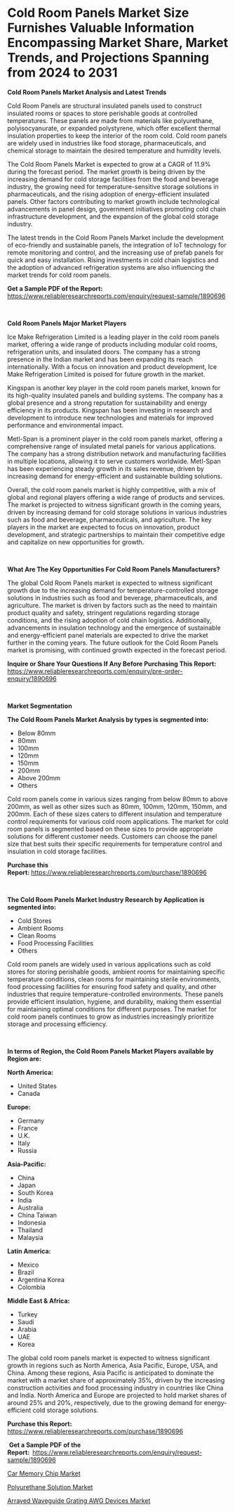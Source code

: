 <p><h1>Cold Room Panels Market Size Furnishes Valuable Information Encompassing Market Share, Market Trends, and Projections Spanning from 2024 to 2031</h1></p><p><strong>Cold Room Panels Market Analysis and Latest Trends</strong></p>
<p><p>Cold Room Panels are structural insulated panels used to construct insulated rooms or spaces to store perishable goods at controlled temperatures. These panels are made from materials like polyurethane, polyisocyanurate, or expanded polystyrene, which offer excellent thermal insulation properties to keep the interior of the room cold. Cold room panels are widely used in industries like food storage, pharmaceuticals, and chemical storage to maintain the desired temperature and humidity levels.</p><p>The Cold Room Panels Market is expected to grow at a CAGR of 11.9% during the forecast period. The market growth is being driven by the increasing demand for cold storage facilities from the food and beverage industry, the growing need for temperature-sensitive storage solutions in pharmaceuticals, and the rising adoption of energy-efficient insulated panels. Other factors contributing to market growth include technological advancements in panel design, government initiatives promoting cold chain infrastructure development, and the expansion of the global cold storage industry.</p><p>The latest trends in the Cold Room Panels Market include the development of eco-friendly and sustainable panels, the integration of IoT technology for remote monitoring and control, and the increasing use of prefab panels for quick and easy installation. Rising investments in cold chain logistics and the adoption of advanced refrigeration systems are also influencing the market trends for cold room panels.</p></p>
<p><strong>Get a Sample PDF of the Report:&nbsp;</strong> <a href="https://www.reliableresearchreports.com/enquiry/request-sample/1890696">https://www.reliableresearchreports.com/enquiry/request-sample/1890696</a></p>
<p>&nbsp;</p>
<p><strong>Cold Room Panels Major Market Players</strong></p>
<p><p>Ice Make Refrigeration Limited is a leading player in the cold room panels market, offering a wide range of products including modular cold rooms, refrigeration units, and insulated doors. The company has a strong presence in the Indian market and has been expanding its reach internationally. With a focus on innovation and product development, Ice Make Refrigeration Limited is poised for future growth in the market.</p><p>Kingspan is another key player in the cold room panels market, known for its high-quality insulated panels and building systems. The company has a global presence and a strong reputation for sustainability and energy efficiency in its products. Kingspan has been investing in research and development to introduce new technologies and materials for improved performance and environmental impact.</p><p>Metl-Span is a prominent player in the cold room panels market, offering a comprehensive range of insulated metal panels for various applications. The company has a strong distribution network and manufacturing facilities in multiple locations, allowing it to serve customers worldwide. Metl-Span has been experiencing steady growth in its sales revenue, driven by increasing demand for energy-efficient and sustainable building solutions.</p><p>Overall, the cold room panels market is highly competitive, with a mix of global and regional players offering a wide range of products and services. The market is projected to witness significant growth in the coming years, driven by increasing demand for cold storage solutions in various industries such as food and beverage, pharmaceuticals, and agriculture. The key players in the market are expected to focus on innovation, product development, and strategic partnerships to maintain their competitive edge and capitalize on new opportunities for growth.</p></p>
<p>&nbsp;</p>
<p><strong>What Are The Key Opportunities For Cold Room Panels Manufacturers?</strong></p>
<p><p>The global Cold Room Panels market is expected to witness significant growth due to the increasing demand for temperature-controlled storage solutions in industries such as food and beverage, pharmaceuticals, and agriculture. The market is driven by factors such as the need to maintain product quality and safety, stringent regulations regarding storage conditions, and the rising adoption of cold chain logistics. Additionally, advancements in insulation technology and the emergence of sustainable and energy-efficient panel materials are expected to drive the market further in the coming years. The future outlook for the Cold Room Panels market is promising, with continued growth expected in the forecast period.</p></p>
<p><strong>Inquire or Share Your Questions If Any Before Purchasing This Report:</strong> <a href="https://www.reliableresearchreports.com/enquiry/pre-order-enquiry/1890696">https://www.reliableresearchreports.com/enquiry/pre-order-enquiry/1890696</a></p>
<p>&nbsp;</p>
<p><strong>Market Segmentation</strong></p>
<p><strong>The Cold Room Panels Market Analysis by types is segmented into:</strong></p>
<p><ul><li>Below 80mm</li><li>80mm</li><li>100mm</li><li>120mm</li><li>150mm</li><li>200mm</li><li>Above 200mm</li><li>Others</li></ul></p>
<p><p>Cold room panels come in various sizes ranging from below 80mm to above 200mm, as well as other sizes such as 80mm, 100mm, 120mm, 150mm, and 200mm. Each of these sizes caters to different insulation and temperature control requirements for various cold room applications. The market for cold room panels is segmented based on these sizes to provide appropriate solutions for different customer needs. Customers can choose the panel size that best suits their specific requirements for temperature control and insulation in cold storage facilities.</p></p>
<p><strong>Purchase this Report:&nbsp;</strong><a href="https://www.reliableresearchreports.com/purchase/1890696">https://www.reliableresearchreports.com/purchase/1890696</a></p>
<p>&nbsp;</p>
<p><strong>The Cold Room Panels Market Industry Research by Application is segmented into:</strong></p>
<p><ul><li>Cold Stores</li><li>Ambient Rooms</li><li>Clean Rooms</li><li>Food Processing Facilities</li><li>Others</li></ul></p>
<p><p>Cold room panels are widely used in various applications such as cold stores for storing perishable goods, ambient rooms for maintaining specific temperature conditions, clean rooms for maintaining sterile environments, food processing facilities for ensuring food safety and quality, and other industries that require temperature-controlled environments. These panels provide efficient insulation, hygiene, and durability, making them essential for maintaining optimal conditions for different purposes. The market for cold room panels continues to grow as industries increasingly prioritize storage and processing efficiency.</p></p>
<p>&nbsp;</p>
<p><strong>In terms of Region, the Cold Room Panels Market Players available by Region are:</strong></p>
<p>
    <p> <strong> North America: </strong>
        <ul>
            <li>United States</li>
            <li>Canada</li>
        </ul>
        </p> 
    <p> <strong> Europe: </strong>
        <ul>
            <li>Germany</li>
            <li>France</li>
            <li>U.K.</li>
            <li>Italy</li>
            <li>Russia</li>
        </ul>
        </p> 
    <p> <strong> Asia-Pacific: </strong>
        <ul>
            <li>China</li>
            <li>Japan</li>
            <li>South Korea</li>
            <li>India</li>
            <li>Australia</li>
            <li>China Taiwan</li>
            <li>Indonesia</li>
            <li>Thailand</li>
            <li>Malaysia</li>
        </ul>
        </p> 
    <p> <strong> Latin America: </strong>
        <ul>
            <li>Mexico</li>
            <li>Brazil</li>
            <li>Argentina Korea</li>
            <li>Colombia</li>
        </ul>
        </p> 
    <p> <strong> Middle East & Africa: </strong>
        <ul>
            <li>Turkey</li>
            <li>Saudi</li>
            <li>Arabia</li>
            <li>UAE</li>
            <li>Korea</li>
        </ul>
    </p>
    </p>
<p><p>The global cold room panels market is expected to witness significant growth in regions such as North America, Asia Pacific, Europe, USA, and China. Among these regions, Asia Pacific is anticipated to dominate the market with a market share of approximately 35%, driven by the increasing construction activities and food processing industry in countries like China and India. North America and Europe are projected to hold market shares of around 25% and 20%, respectively, due to the growing demand for energy-efficient cold storage solutions.</p></p>
<p><strong>Purchase this Report: </strong><a href="https://www.reliableresearchreports.com/purchase/1890696">https://www.reliableresearchreports.com/purchase/1890696</a></p>
<p>&nbsp;<strong>Get a Sample PDF of the Report:&nbsp;&nbsp;</strong><a href="https://www.reliableresearchreports.com/enquiry/request-sample/1890696">https://www.reliableresearchreports.com/enquiry/request-sample/1890696</a></p>
<p><strong></strong></p>
<p><p><a href="https://view.publitas.com/reportprime-1/car-memory-chip-market-size-reflecting-a-forecast-till-2031-market-by-type-by-application-and-by-geography/">Car Memory Chip Market</a></p><p><a href="https://github.com/JameTravis/Market-Research-Report-List-4/blob/main/polyurethane-solution-market.md">Polyurethane Solution Market</a></p><p><a href="https://view.publitas.com/reportprime-1/arrayed-waveguide-grating-awg-devices-market-size-share-trends-analysis-report-by-application-regional-outlook-competitive-strategies-and-segment-forecasts-2024-2031/">Arrayed Waveguide Grating AWG Devices Market</a></p></p>